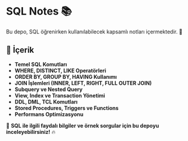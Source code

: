 # SQL Notes 📚

Bu depo, SQL öğrenirken kullanılabilecek kapsamlı notları içermektedir. 📌

## 🚀 İçerik

- **Temel SQL Komutları**
- **WHERE, DISTINCT, LIKE Operatörleri**
- **ORDER BY, GROUP BY, HAVING Kullanımı**
- **JOIN İşlemleri (INNER, LEFT, RIGHT, FULL OUTER JOIN)**
- **Subquery ve Nested Query**
- **View, Index ve Transaction Yönetimi**
- **DDL, DML, TCL Komutları**
- **Stored Procedures, Triggers ve Functions**
- **Performans Optimizasyonu**

📜 **SQL ile ilgili faydalı bilgiler ve örnek sorgular için bu depoyu inceleyebilirsiniz!** 🔥


